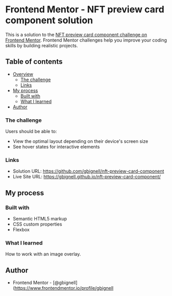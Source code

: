 # Frontend Mentor - NFT preview card component solution

This is a solution to the [NFT preview card component challenge on Frontend Mentor](https://www.frontendmentor.io/challenges/nft-preview-card-component-SbdUL_w0U). Frontend Mentor challenges help you improve your coding skills by building realistic projects.

## Table of contents

- [Overview](#overview)
  - [The challenge](#the-challenge)
  - [Links](#links)
- [My process](#my-process)
  - [Built with](#built-with)
  - [What I learned](#what-i-learned)
- [Author](#author)

### The challenge

Users should be able to:

- View the optimal layout depending on their device's screen size
- See hover states for interactive elements

### Links

- Solution URL: https://github.com/gbignell/nft-preview-card-component
- Live Site URL: https://gbignell.github.io/nft-preview-card-component/

## My process

### Built with

- Semantic HTML5 markup
- CSS custom properties
- Flexbox

### What I learned

How to work with an image overlay.

## Author

- Frontend Mentor - [@gbignell](https://www.frontendmentor.io/profile/gbignell
